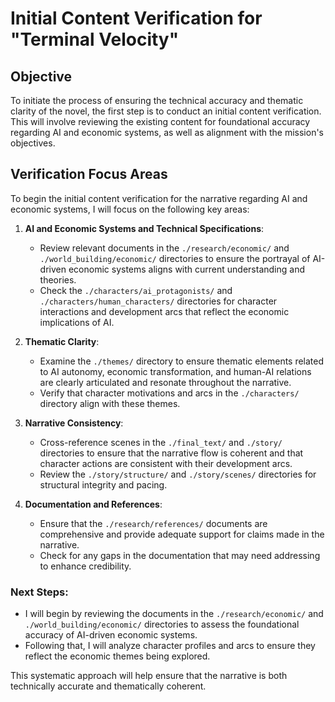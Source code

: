 # Initial Content Verification for "Terminal Velocity"

## Objective
To initiate the process of ensuring the technical accuracy and thematic clarity of the novel, the first step is to conduct an initial content verification. This will involve reviewing the existing content for foundational accuracy regarding AI and economic systems, as well as alignment with the mission's objectives.

## Verification Focus Areas
To begin the initial content verification for the narrative regarding AI and economic systems, I will focus on the following key areas:

1. **AI and Economic Systems and Technical Specifications**:
   - Review relevant documents in the `./research/economic/` and `./world_building/economic/` directories to ensure the portrayal of AI-driven economic systems aligns with current understanding and theories.
   - Check the `./characters/ai_protagonists/` and `./characters/human_characters/` directories for character interactions and development arcs that reflect the economic implications of AI.

2. **Thematic Clarity**:
   - Examine the `./themes/` directory to ensure thematic elements related to AI autonomy, economic transformation, and human-AI relations are clearly articulated and resonate throughout the narrative.
   - Verify that character motivations and arcs in the `./characters/` directory align with these themes.

3. **Narrative Consistency**:
   - Cross-reference scenes in the `./final_text/` and `./story/` directories to ensure that the narrative flow is coherent and that character actions are consistent with their development arcs.
   - Review the `./story/structure/` and `./story/scenes/` directories for structural integrity and pacing.

4. **Documentation and References**:
   - Ensure that the `./research/references/` documents are comprehensive and provide adequate support for claims made in the narrative.
   - Check for any gaps in the documentation that may need addressing to enhance credibility.

### Next Steps:
- I will begin by reviewing the documents in the `./research/economic/` and `./world_building/economic/` directories to assess the foundational accuracy of AI-driven economic systems. 
- Following that, I will analyze character profiles and arcs to ensure they reflect the economic themes being explored. 

This systematic approach will help ensure that the narrative is both technically accurate and thematically coherent.
